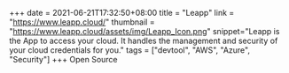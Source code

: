 +++ 
date = 2021-06-21T17:32:50+08:00
title = "Leapp"
link = "https://www.leapp.cloud/" 
thumbnail = "https://www.leapp.cloud/assets/img/Leapp_Icon.png" 
snippet="Leapp is the App to access your cloud. It handles the management and security of your cloud credentials for you." 
tags = ["devtool", "AWS", "Azure", "Security"]
+++
Open Source
